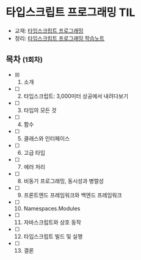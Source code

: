 # 타입스크립트 프로그래밍 TIL
- 교재: [타입스크립트 프로그래밍](https://www.aladin.co.kr/shop/wproduct.aspx?ItemId=240515993)
- 정리: [타입스크립트 프로그래밍 학습노트](TBD)


## 목차 <small>(1회차)</small>
- [x] 1. 소개
- [ ] 2. 타입스크립트: 3,000미터 상공에서 내려다보기
- [ ] 3. 타입의 모든 것
- [ ] 4. 함수
- [ ] 5. 클래스와 인터페이스
- [ ] 6. 고급 타입
- [ ] 7. 에러 처리
- [ ] 8. 비동기 프로그래밍, 동시성과 병렬성
- [ ] 9. 프론트엔드 프레임워크와 백엔드 프레임워크
- [ ] 10. Namespaces.Modules
- [ ] 11. 자바스크립트와 상호 동작
- [ ] 12. 타입스크립트 빌드 및 실행
- [ ] 13. 결론
